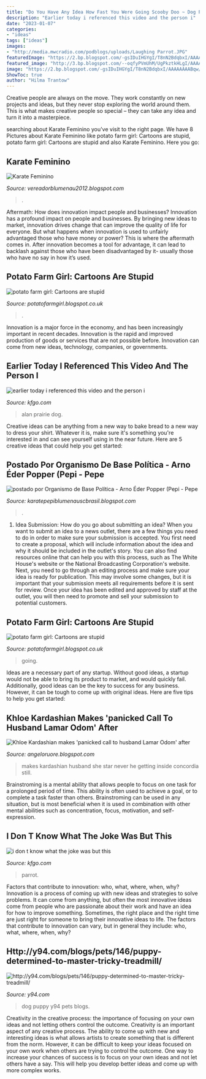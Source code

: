 ```yaml
---
title: "Do You Have Any Idea How Fast You Were Going Scooby Doo ~ Dog Puppy Y94 Pets Blogs"
description: "Earlier today i referenced this video and the person i"
date: "2023-01-07"
categories:
- "ideas"
tags: ["ideas"]
images:
- "http://media.mwcradio.com/podblogs/uploads/Laughing Parrot.JPG"
featuredImage: "https://2.bp.blogspot.com/-gsIDuIHGYgI/T8nN2BdqbxI/AAAAAAAABqw/UyLBJ1K6Cig/s1600/%252700000000.JPG"
featured_image: "http://3.bp.blogspot.com/--oqfyPVmUhM/UgPkztkHLgI/AAAAAAAADwE/mf0T1b50yYs/s1600/fat_frog_babysm.jpg"
image: "https://2.bp.blogspot.com/-gsIDuIHGYgI/T8nN2BdqbxI/AAAAAAAABqw/UyLBJ1K6Cig/s1600/%252700000000.JPG"
ShowToc: true
author: "Hilma Trantow"
---
```



Creative people are always on the move. They work constantly on new projects and ideas, but they never stop exploring the world around them. This is what makes creative people so special – they can take any idea and turn it into a masterpiece.

	

		
searching about Karate Feminino you've visit to the right page. We have 8 Pictures about Karate Feminino like potato farm girl: Cartoons are stupid, potato farm girl: Cartoons are stupid and also Karate Feminino. Here you go:
		
    
## Karate Feminino

<img loading=lazy src="https://2.bp.blogspot.com/-gsIDuIHGYgI/T8nN2BdqbxI/AAAAAAAABqw/UyLBJ1K6Cig/s1600/%252700000000.JPG" onerror="this.onerror=null;this.src='https://tse4.mm.bing.net/th?id=OIP.fTeCnFk3YjF8xg3LfGh29AHaFm&amp;pid=15.1';" alt="Karate Feminino">

_Source: vereadorblumenau2012.blogspot.com_

>. 

	

Aftermath: How does innovation impact people and businesses?
Innovation has a profound impact on people and businesses. By bringing new ideas to market, innovation drives change that can improve the quality of life for everyone. But what happens when innovation is used to unfairly advantaged those who have money or power? This is where the aftermath comes in. After innovation becomes a tool for advantage, it can lead to backlash against those who have been disadvantaged by it- usually those who have no say in how it’s used.

    
## Potato Farm Girl: Cartoons Are Stupid

<img loading=lazy src="http://3.bp.blogspot.com/--oqfyPVmUhM/UgPkztkHLgI/AAAAAAAADwE/mf0T1b50yYs/s1600/fat_frog_babysm.jpg" onerror="this.onerror=null;this.src='https://tse3.mm.bing.net/th?id=OIP.46cTsdS2YH9Ttq5sMuZhRQHaC9&amp;pid=15.1';" alt="potato farm girl: Cartoons are stupid">

_Source: potatofarmgirl.blogspot.co.uk_

>. 

	

Innovation is a major force in the economy, and has been increasingly important in recent decades. Innovation is the rapid and improved production of goods or services that are not possible before. Innovation can come from new ideas, technology, companies, or governments.

    
## Earlier Today I Referenced This Video And The Person I

<img loading=lazy src="http://media.mwcradio.com/podblogs/uploads/Talking Prairie Dog.jpg" onerror="this.onerror=null;this.src='https://tse3.mm.bing.net/th?id=OIP.HuCHTgPZktWpW1_Jn4f0lQAAAA&amp;pid=15.1';" alt="earlier today i referenced this video and the person i">

_Source: kfgo.com_

>alan prairie dog. 

	

Creative ideas can be anything from a new way to bake bread to a new way to dress your shirt. Whatever it is, make sure it's something you're interested in and can see yourself using in the near future. Here are 5 creative ideas that could help you get started: 

    
## Postado Por Organismo De Base Política - Arno Éder Popper (Pepi - Pepe

<img loading=lazy src="https://1.bp.blogspot.com/-fz9LVtEs3RM/TpicDRZhS9I/AAAAAAAADag/EfPO4nHu8O0/s320/karate%2B%252819%2529.jpg" onerror="this.onerror=null;this.src='https://tse4.mm.bing.net/th?id=OIP.EezUSnzLWGSezSdXrnmw0wAAAA&amp;pid=15.1';" alt="postado por Organismo de Base Política - Arno Éder Popper (Pepi - Pepe">

_Source: karatepepiblumenauscbrasil.blogspot.com_

>. 

	

1. Idea Submission: How do you go about submitting an idea?
When you want to submit an idea to a news outlet, there are a few things you need to do in order to make sure your submission is accepted. 
You first need to create a proposal, which will include information about the idea and why it should be included in the outlet's story. You can also find resources online that can help you with this process, such as The White House's website or the National Broadcasting Corporation's website. 
Next, you need to go through an editing process and make sure your idea is ready for publication. This may involve some changes, but it is important that your submission meets all requirements before it is sent for review. 
Once your idea has been edited and approved by staff at the outlet, you will then need to promote and sell your submission to potential customers.

    
## Potato Farm Girl: Cartoons Are Stupid

<img loading=lazy src="http://3.bp.blogspot.com/--oqfyPVmUhM/UgPkztkHLgI/AAAAAAAADwE/mf0T1b50yYs/s640/fat_frog_babysm.jpg" onerror="this.onerror=null;this.src='https://tse4.mm.bing.net/th?id=OIP.ot6IRlwEZgTBc7HWGx8IGQHaC9&amp;pid=15.1';" alt="potato farm girl: Cartoons are stupid">

_Source: potatofarmgirl.blogspot.co.uk_

>going. 

	

Ideas are a necessary part of any startup. Without good ideas, a startup would not be able to bring its product to market, and would quickly fail. Additionally, good ideas can be the key to success for any business. However, it can be tough to come up with original ideas. Here are five tips to help you get started: 

    
## Khloe Kardashian Makes &#039;panicked Call To Husband Lamar Odom&#039; After

<img loading=lazy src="https://lh3.googleusercontent.com/proxy/ePlt-KC6uaFmUN5Cfi1gvasiUdsxRn4HUIlvkcvhfOgpne1gY-kLTGpWTD2iu02ccrZjy8GJlH8NgVmj9ECkzJgn0L7aBKL5xhKuZ1rP3TiWCujO3pNP72fuQ4heTCBEY4e9smPdvqpqBMOSxA%3dw1200-h630-p-k-no-nu" onerror="this.onerror=null;this.src='https://tse3.mm.bing.net/th?id=OIP.Ha0H08jU5Ijl6pkeuWTjuQHaHX&amp;pid=15.1';" alt="Khloe Kardashian makes &#039;panicked call to husband Lamar Odom&#039; after">

_Source: angeloruore.blogspot.com_

>makes kardashian husband she star never he getting inside concordia still. 

	

Brainstroming is a mental ability that allows people to focus on one task for a prolonged period of time. This ability is often used to achieve a goal, or to complete a task faster than others. Brainstroming can be used in any situation, but is most beneficial when it is used in combination with other mental abilities such as concentration, focus, motivation, and self-expression.

    
## I Don T Know What The Joke Was But This

<img loading=lazy src="http://media.mwcradio.com/podblogs/uploads/Laughing Parrot.JPG" onerror="this.onerror=null;this.src='https://tse4.mm.bing.net/th?id=OIP.pxNZ7VItb9vtKZp-56WKPgHaJT&amp;pid=15.1';" alt="i don t know what the joke was but this">

_Source: kfgo.com_

>parrot. 

	

Factors that contribute to innovation: who, what, where, when, why?
Innovation is a process of coming up with new ideas and strategies to solve problems. It can come from anything, but often the most innovative ideas come from people who are passionate about their work and have an idea for how to improve something. Sometimes, the right place and the right time are just right for someone to bring their innovative ideas to life. The factors that contribute to innovation can vary, but in general they include: who, what, where, when, why?

    
## Http://y94.com/blogs/pets/146/puppy-determined-to-master-tricky-treadmill/

<img loading=lazy src="http://media.mwcradio.com/podblogs/uploads/csdb.jpg" onerror="this.onerror=null;this.src='https://tse1.mm.bing.net/th?id=OIP.PSNyMjUBT4elakYTJzlOfQHaEG&amp;pid=15.1';" alt="http://y94.com/blogs/pets/146/puppy-determined-to-master-tricky-treadmill/">

_Source: y94.com_

>dog puppy y94 pets blogs. 

	

Creativity in the creative process: the importance of focusing on your own ideas and not letting others control the outcome.
Creativity is an important aspect of any creative process. The ability to come up with new and interesting ideas is what allows artists to create something that is different from the norm. However, it can be difficult to keep your ideas focused on your own work when others are trying to control the outcome. One way to increase your chances of success is to focus on your own ideas and not let others have a say. This will help you develop better ideas and come up with more complex works.

